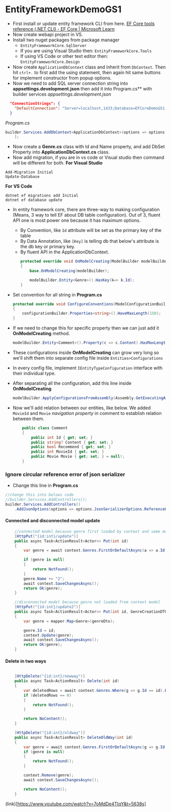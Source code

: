 # EntityFrameworkDemoGS1

- First install or update entity framework CLI from here. [EF Core tools reference (.NET CLI) - EF Core | Microsoft Learn](https://learn.microsoft.com/en-us/ef/core/cli/dotnet)
- Now create webapi project in VS.
- Install two nuget packages from package manager
	- `EntityFrameworkCore.SqlServer`
	- If you are using Visual Studio then: `EntityFrameworkCore.Tools`
	- If using VS Code or other text editor then: `EntityFrameworkCore.Design`
- Now create `ApplicationDbContext` class and inherit from `DbContext`. Then hit `ctrl+.` to first add the using statement, then again hit same buttons for implement constructor from popup options.
- Now we need to add SQL server connection string into **appsettings.development.json** then add it into Program.cs** with builder services
*appsettings.development.json*
```json
  "ConnectionStrings": {
    "DefaultConnection": "Server=localhost,1433;Database=EFCoreDemoGS1;User Id=sa;Password=sql@123;TrustServerCertificate=True;"
  }
```
*Program.cs*
```cs
builder.Services.AddDbContext<ApplicationDbContext>(options => options.UseSqlServer(builder.Configuration.GetConnectionString("DefaultConnection"))
    );
```

- Now create a **Genre.cs** class with Id and Name property, and add DbSet Property into **ApplicationDbContext.cs** class.
- Now add migration, if you are in vs code or Visual studio then command will be different for both.
**For Visual Studio**
```PackageManagerConsole
Add-Migration Initial
Update-Database
```
**For VS Code**
```terminal
dotnet ef migrations add Initial
dotnet ef database update
```

- In entity framework core, there are three-way to making configuration (Means, 3 way to tell EF about DB table configuration). Out of 3, fluent API one is most power one because it has maximum options.
	- By Convention, like `Id` attribute will be set as the primary key of the table
	- By Data Annotation, like `[Key]` is telling db that below's attribute is the db key or primary key.
	- By fluent API in the ApplicationDbContext. 
		```cs
		protected override void OnModelCreating(ModelBuilder modelBuilder)
		{
		    base.OnModelCreating(modelBuilder);
		
		    modelBuilder.Entity<Genre>().HasKey(k=> k.Id);
		}
		```
- Set convention for all string in **Program.cs**
	```cs
	protected override void ConfigureConventions(ModelConfigurationBuilder configurationBuilder)
	{
	    configurationBuilder.Properties<string>().HaveMaxLength(150);
	}
	```

- If we need to change this for specific property then we can just add it **OnModelCreating** method.
	```cs
	modelBuilder.Entity<Comment>().Property(c => c.Content).HasMaxLength(500);
	```

- These configurations inside **OnModelCreating** can grow very long so we'll shift them into separate config file inside `Entities>Configurations`
- In every config file, implement `IEntityTypeConfiguration` interface with their individual type.
- After separating all the configuration, add this line inside **OnModelCreating** 
	```cs
	modelBuilder.ApplyConfigurationsFromAssembly(Assembly.GetExecutingAssembly());
	```


- Now we'll add relation between our entities, like below. We added `MovieId` and `Movie` *navigation property* in comment to establish relation between them.
	```cs
	    public class Comment
	    {
	        public int Id { get; set; }
	        public string? Content { get; set; }
	        public bool Recommend { get; set; }
	        public int MovieId { get; set; }
	        public Movie Movie { get; set; } = null!;
	    }
	```

### Ignore circular reference error of json serializer
- Change this line in **Program.cs**

```cs
//change this into belows code
//builder.Services.AddControllers();
builder.Services.AddControllers()
    .AddJsonOptions(options => options.JsonSerializerOptions.ReferenceHandler = ReferenceHandler.IgnoreCycles);
```

#### Connected and disconnected model update
```cs
    //connected model because genre first loaded by context and same model will be updated
    [HttpPut("{id:int}/update")]
    public async Task<ActionResult<Actor>> Put(int id)
    {
        var genre = await context.Genres.FirstOrDefaultAsync(a => a.Id == id);

        if (genre is null)
        {
            return NotFound();
        }
        genre.Name += "2";
        await context.SaveChangesAsync();
        return Ok(genre);
    }

    //disconnected model because genre not loaded from context model
    [HttpPut("{id:int}/update2")]
    public async Task<ActionResult<Actor>> Put(int id, GenreCreationDTO genreDto)
    {
        var genre = mapper.Map<Genre>(genreDto);

        genre.Id = id;
        context.Update(genre);
        await context.SaveChangesAsync();
        return Ok(genre);
    }
```


#### Delete in two ways
```cs

    [HttpDelete("{id:int}/newway")]
    public async Task<ActionResult> Delete(int id)
    {
        var deletedRows = await context.Genres.Where(g => g.Id == id).ExecuteDeleteAsync();
        if (deletedRows == 0)
        {
            return NotFound();
        }

        return NoContent();
    }

    [HttpDelete("{id:int}/oldway")]
    public async Task<ActionResult> DeleteOldWay(int id)
    {
        var genre = await context.Genres.FirstOrDefaultAsync(g => g.Id == id);
        if (genre is null)
        {
            return NotFound();
        }

        context.Remove(genre);
        await context.SaveChangesAsync();

        return NoContent();
    }
```
(link)[https://www.youtube.com/watch?v=7oMdDe4TIqY&t=5638s]